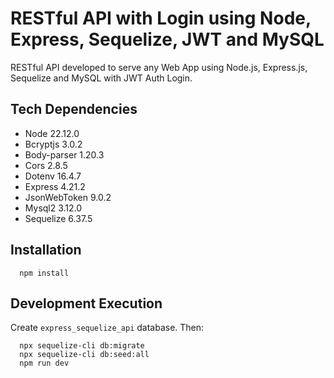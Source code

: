 # RESTful API with Login using Node, Express, Sequelize, JWT and MySQL

RESTful API developed to serve any Web App using Node.js, Express.js, Sequelize and MySQL with JWT Auth Login.

## Tech Dependencies

- Node 22.12.0
- Bcryptjs 3.0.2
- Body-parser 1.20.3
- Cors 2.8.5
- Dotenv 16.4.7
- Express 4.21.2
- JsonWebToken 9.0.2
- Mysql2 3.12.0
- Sequelize 6.37.5

## Installation

```
  npm install
```

## Development Execution

Create `express_sequelize_api` database. Then:

```
  npx sequelize-cli db:migrate
  npx sequelize-cli db:seed:all
  npm run dev
```
